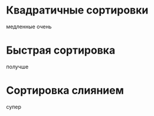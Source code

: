 # Квадратичные сортировки #
медленные очень

# Быстрая сортировка #
получше

# Сортировка слиянием #
супер